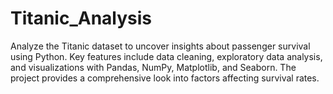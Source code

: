 # Titanic_Analysis
Analyze the Titanic dataset to uncover insights about passenger survival using Python. Key features include data cleaning, exploratory data analysis, and visualizations with Pandas, NumPy, Matplotlib, and Seaborn. The project provides a comprehensive look into factors affecting survival rates.
